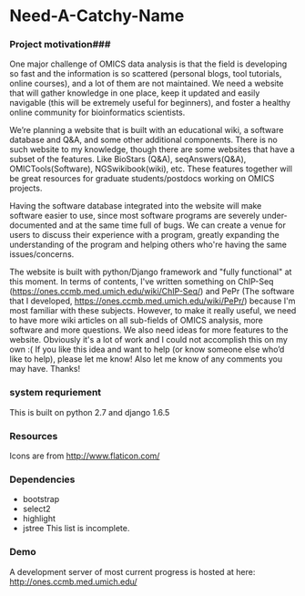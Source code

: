 Need-A-Catchy-Name
==================
### Project motivation###
One major challenge of OMICS data analysis is that the field is developing so fast and the information is so scattered (personal blogs, tool tutorials, online courses), and a lot of them are not maintained. We need a website that will gather knowledge in one place, keep it updated and easily navigable (this will be extremely useful for beginners), and foster a healthy online community for bioinformatics scientists. 

We’re planning a website that is built with an educational wiki, a software database and Q&A, and some other additional components. There is no such website to my knowledge, though there are some websites that have a subset of the features. Like BioStars (Q&A), seqAnswers(Q&A), OMICTools(Software), NGSwikibook(wiki), etc. These features together will be great resources for graduate students/postdocs working on OMICS projects. 

Having the software database integrated into the website will make software easier to use, since most software programs are severely under-documented and at the same time full of bugs. We can create a venue for users to discuss their experience with a program, greatly expanding the understanding of the program and helping others who're having the same issues/concerns.

The website is built with python/Django framework and "fully functional" at this moment. In terms of contents, I've written something on ChIP-Seq (https://ones.ccmb.med.umich.edu/wiki/ChIP-Seq/) and PePr (The software that I developed, https://ones.ccmb.med.umich.edu/wiki/PePr/) because I'm most familiar with these subjects. However, to make it really useful, we need to have more wiki articles on all sub-fields of OMICS analysis, more software and more questions. We also need ideas for more features to the website. Obviously it's a lot of work and I could not accomplish this on my own :( If you like this idea and want to help (or know someone else who’d like to help), please let me know! Also let me know of any comments you may have. Thanks!


### system requriement ###
This is built on python 2.7 and django 1.6.5

### Resources ###
Icons are from http://www.flaticon.com/


### Dependencies ###
* bootstrap
* select2
* highlight
* jstree
This list is incomplete. 


### Demo ###
A development server of most current progress is hosted at here: 
http://ones.ccmb.med.umich.edu/

